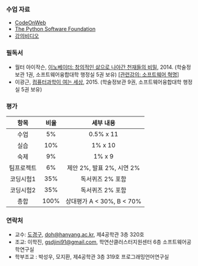 ### 수업 자료

- [CodeOnWeb](https://erica.codeonweb.com)
- [The Python Software Foundation](https://www.python.org/)
- [강의비디오]()

### 필독서

- 월터 아이작슨, [이노베이터: 창의적인 삶으로 나아간 천재들의 비밀](https://en.wikipedia.org/wiki/The_Innovators_(book)), 2014. (학술정보관 1권, 소프트웨어융합대학 행정실 5권 보유) [[관련강의: 소프트웨어 혁명]](https://www.youtube.com/playlist?list=PL0UNsS2daHTziQ6QcREkcMg773C4dhWAK)
- 이광근, [컴퓨터과학이 여는 세상](https://cse.snu.ac.kr/node/20089), 2015. (학술정보관 9권, 소프트웨어융합대학 행정실 5권 보유)

### 평가

| 항목 | 비율 | 세부 내용 |
|:---:|:---:|:---:|
| 수업 | 5% | 0.5% x 11 |
| 실습 | 10% | 1% x 10 |
| 숙제 | 9% | 1% x 9 |
| 팀프로젝트 | 6% | 제안 2%, 발표 2%, 시연 2% |
| 코딩시험1 | 35% | 독서퀴즈 2% 포함 |
| 코딩시험2 | 35% | 독서퀴즈 2% 포함 |
| 총합 | 100% | 상대평가 A < 30%, B < 70% |

### 연락처

-	교수: [도경구](http://softopians.github.io/doggzone), doh@hanyang.ac.kr, 제4공학관 3층 320호
-	조교: 이학진, gsdjini91@gmail.com, 학연산클러스터지원센터 6층 소프트웨어공학연구실
- 학부조교 : 박성우, 모지환, 제4공학관 3층 319호 프로그래밍언어연구실
